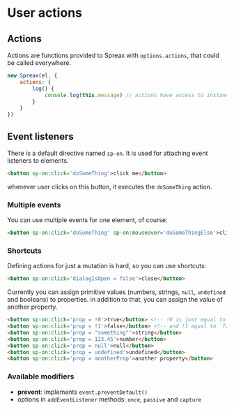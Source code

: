 # User actions
## Actions
Actions are functions provided to Spreax with `options.actions`, that could be called everywhere.
```js
new Spreax(el, {
	actions: {
		log() {
			console.log(this.message) // actions have access to instance properties
		}
	}
})
```
## Event listeners
There is a default directive named `sp-on`. It is used for attaching event listeners to elements. 
```html
<button sp-on:click='doSomeThing'>click me</button>
```
whenever user clicks on this button, it executes the `doSomeThing` action.
### Multiple events
You can use multiple events for one element, of course:
```html
<button sp-on:click='doSomeThing' sp-on:mouseover='doSomeThingElse'>click or hover over me</button>
```
### Shortcuts
Defining actions for just a mutation is hard, so you can use shortcuts:
```html
<button sp-on:click='dialogIsOpen = false'>close</button>
```
Currently you can assign primitive values (numbers, strings, `null`, `undefined` and booleans) to properties. in addition to that, you can assign the value of another property.
```html
<button sp-on:click='prop = !0'>true</button> <!-- !0 is just equal to `true` -->
<button sp-on:click='prop = !1'>false</button> <!-- and !1 equal to `false` -->
<button sp-on:click='prop = "something"'>string</button>
<button sp-on:click='prop = 123.45'>number</button>
<button sp-on:click='prop = null'>null</button>
<button sp-on:click='prop = undefined'>undefined</button>
<button sp-on:click='prop = anotherProp'>another property</button>
```
### Available modifiers
- **prevent**: implements `event.preventDefault()`
- options in `addEventListener` methods: `once`, `passive` and `capture`